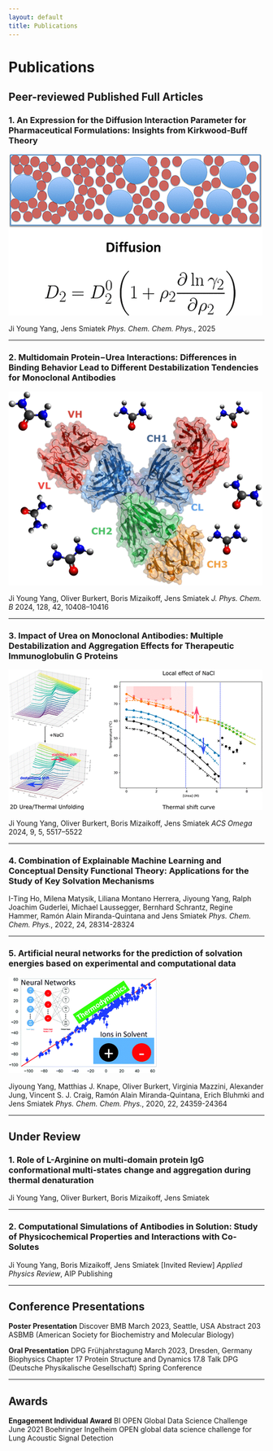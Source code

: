 ```yaml
---
layout: default
title: Publications
---
```


# Publications

## Peer-reviewed Published Full Articles

### 1. An Expression for the Diffusion Interaction Parameter for Pharmaceutical Formulations: Insights from Kirkwood-Buff Theory

![Abstract](/assets/img/abstract_kD.gif)

Ji Young Yang, Jens Smiatek
*Phys. Chem. Chem. Phys.*, 2025

---

### 2. Multidomain Protein−Urea Interactions: Differences in Binding Behavior Lead to Different Destabilization Tendencies for Monoclonal Antibodies

![Abstract](/assets/img/abstract_multidomain.webp)

Ji Young Yang, Oliver Burkert, Boris Mizaikoff, Jens Smiatek
*J. Phys. Chem. B* 2024, 128, 42, 10408–10416

---

### 3. Impact of Urea on Monoclonal Antibodies: Multiple Destabilization and Aggregation Effects for Therapeutic Immunoglobulin G Proteins

![Abstract](/assets/img/abstract_impact_urea.gif)

Ji Young Yang, Oliver Burkert, Boris Mizaikoff, Jens Smiatek
*ACS Omega* 2024, 9, 5, 5517–5522

---

### 4. Combination of Explainable Machine Learning and Conceptual Density Functional Theory: Applications for the Study of Key Solvation Mechanisms

I-Ting Ho, Milena Matysik, Liliana Montano Herrera, Jiyoung Yang, Ralph Joachim Guderlei, Michael Laussegger, Bernhard Schrantz, Regine Hammer, Ramón Alain Miranda-Quintana and Jens Smiatek
*Phys. Chem. Chem. Phys.*, 2022, 24, 28314-28324

---

### 5. Artificial neural networks for the prediction of solvation energies based on experimental and computational data

![Abstract](/assets/img/abstract_artificial.jpeg)

Jiyoung Yang, Matthias J. Knape, Oliver Burkert, Virginia Mazzini, Alexander Jung, Vincent S. J. Craig, Ramón Alain Miranda-Quintana, Erich Bluhmki and Jens Smiatek
*Phys. Chem. Chem. Phys.*, 2020, 22, 24359-24364

---

## Under Review

### 1. Role of L-Arginine on multi-domain protein IgG conformational multi-states change and aggregation during thermal denaturation

Ji Young Yang, Oliver Burkert, Boris Mizaikoff, Jens Smiatek

---

### 2. Computational Simulations of Antibodies in Solution: Study of Physicochemical Properties and Interactions with Co-Solutes

Ji Young Yang, Boris Mizaikoff, Jens Smiatek
[Invited Review] *Applied Physics Review*, AIP Publishing

---

## Conference Presentations

**Poster Presentation**
Discover BMB
March 2023, Seattle, USA
Abstract 203 ASBMB (American Society for Biochemistry and Molecular Biology)

**Oral Presentation**
DPG Frühjahrstagung
March 2023, Dresden, Germany
Biophysics Chapter 17 Protein Structure and Dynamics 17.8 Talk
DPG (Deutsche Physikalische Gesellschaft) Spring Conference

---

## Awards

**Engagement Individual Award**
BI OPEN Global Data Science Challenge
June 2021
Boehringer Ingelheim OPEN global data science challenge for Lung Acoustic Signal Detection
